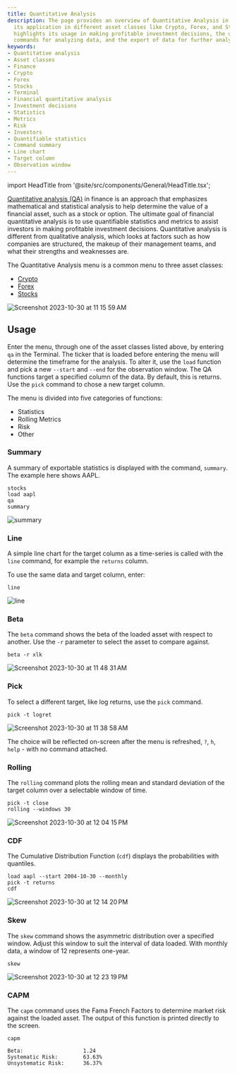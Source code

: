 ```yaml
---
title: Quantitative Analysis
description: The page provides an overview of Quantitative Analysis in finance and
  its application in different asset classes like Crypto, Forex, and Stocks. It also
  highlights its usage in making profitable investment decisions, the use of terminal
  commands for analyzing data, and the export of data for further analysis.
keywords:
- Quantitative analysis
- Asset classes
- Finance
- Crypto
- Forex
- Stocks
- Terminal
- Financial quantitative analysis
- Investment decisions
- Statistics
- Metrics
- Risk
- Investors
- Quantifiable statistics
- Command summary
- Line chart
- Target column
- Observation window
---
```


import HeadTitle from '@site/src/components/General/HeadTitle.tsx';

<HeadTitle title="Quantitative Analysis - Common Menus | OpenBB Terminal Docs" />

<a href = "https://www.investopedia.com/terms/q/quantitativeanalysis.asp" target="_blank" rel="noreferrer noopener">Quantitative analysis (QA)</a> in finance is an approach that emphasizes mathematical and statistical analysis to help determine the value of a financial asset, such as a stock or option. The ultimate goal of financial quantitative analysis is to use quantifiable statistics and metrics to assist investors in making profitable investment decisions. Quantitative analysis is different from qualitative analysis, which looks at factors such as how companies are structured, the makeup of their management teams, and what their strengths and weaknesses are.

The Quantitative Analysis menu is a common menu to three asset classes:

- <a href = "/terminal/usage/intros/crypto/" target="_blank" rel="noreferrer noopener">Crypto</a>
- <a href = "/terminal/usage/intros/forex/" target= "_blank"  rel="noreferrer noopener">Forex</a>
- <a href = "/terminal/usage/intros/stocks/" target = "_blank"  rel="noreferrer noopener">Stocks</a>


![Screenshot 2023-10-30 at 11 15 59 AM](https://github.com/OpenBB-finance/OpenBB/assets/85772166/e191455f-e626-486b-ae22-4da8e9fd6811)

## Usage

Enter the menu, through one of the asset classes listed above, by entering `qa` in the Terminal. The ticker that is loaded before entering the menu will determine the timeframe for the analysis. To alter it, use the `load` function and pick a new `--start` and `--end` for the observation window. The QA functions target a specified column of the data. By default, this is returns. Use the `pick` command to chose a new target column.

The menu is divided into five categories of functions:

- Statistics
- Rolling Metrics
- Risk
- Other

### Summary

A summary of exportable statistics is displayed with the command, `summary`. The example here shows AAPL.

```console
stocks
load aapl
qa
summary
```

![summary](https://github.com/OpenBB-finance/OpenBB/assets/85772166/16fc2132-765e-4b1b-9461-8e365551b278)

### Line

A simple line chart for the target column as a time-series is called with the `line` command, for example the `returns` column.

To use the same data and target column, enter:

```console
line
```

![line](https://github.com/OpenBB-finance/OpenBB/assets/85772166/f0407a98-f88b-4880-a2f4-53c2b0b62418)

### Beta

The `beta` command shows the beta of the loaded asset with respect to another.  Use the `-r` parameter to select the asset to compare against.

```console
beta -r xlk
```

![Screenshot 2023-10-30 at 11 48 31 AM](https://github.com/OpenBB-finance/OpenBB/assets/85772166/4df72127-c766-4099-ba89-1eed0e274f4c)

### Pick

To select a different target, like log returns, use the `pick` command.

```console
pick -t logret
```

![Screenshot 2023-10-30 at 11 38 58 AM](https://github.com/OpenBB-finance/OpenBB/assets/85772166/93faab58-659b-45a0-aeaf-bed95cb511e3)

The choice will be reflected on-screen after the menu is refreshed, `?`, `h`, `help` - with no command attached.

### Rolling

The `rolling` command plots the rolling mean and standard deviation of the target column over a selectable window of time.

```console
pick -t close
rolling --windows 30
```

![Screenshot 2023-10-30 at 12 04 15 PM](https://github.com/OpenBB-finance/OpenBB/assets/85772166/b0de1f0c-7e1d-4fad-9546-075b2024a8b3)

### CDF

The Cumulative Distribution Function (`cdf`) displays the probabilities with quantiles.

```console
load aapl --start 2004-10-30 --monthly
pick -t returns
cdf
```

![Screenshot 2023-10-30 at 12 14 20 PM](https://github.com/OpenBB-finance/OpenBB/assets/85772166/54e84236-e730-4083-9e27-c3a44e84e3ee)

### Skew

The `skew` command shows the asymmetric distribution over a specified window.  Adjust this window to suit the interval of data loaded.  With monthly data, a window of 12 represents one-year.

```console
skew
```

![Screenshot 2023-10-30 at 12 23 19 PM](https://github.com/OpenBB-finance/OpenBB/assets/85772166/f1e7e0e5-79fe-4ac7-8a4f-dbbb32793c50)


### CAPM

The `capm` command uses the Fama French Factors to determine market risk against the loaded asset.  The output of this function is printed directly to the screen.

```console
capm
```

```console
Beta:                   1.24
Systematic Risk:        63.63%
Unsystematic Risk:      36.37%
```
